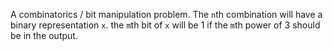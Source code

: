 A combinatorics / bit manipulation problem. The `n`th combination will have a binary representation `x`. the `m`th bit of `x` will be 1 if the `m`th power of 3 should be in the output.
